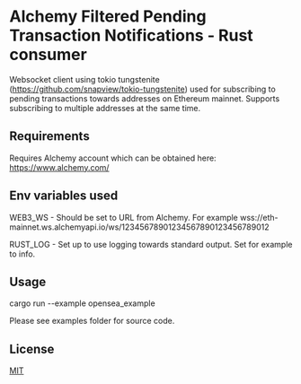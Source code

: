 # Alchemy Filtered Pending Transaction Notifications - Rust consumer

Websocket client using tokio tungstenite (https://github.com/snapview/tokio-tungstenite) used for subscribing to pending transactions towards addresses on Ethereum mainnet. Supports subscribing to multiple addresses at the same time.

## Requirements

Requires Alchemy account which can be obtained here:
https://www.alchemy.com/

## Env variables used

WEB3_WS - Should be set to URL from Alchemy. For example wss://eth-mainnet.ws.alchemyapi.io/ws/12345678901234567890123456789012

RUST_LOG - Set up to use logging towards standard output. Set for example to info.

## Usage
cargo run --example opensea_example

Please see examples folder for source code.

## License
[MIT](https://choosealicense.com/licenses/mit/)